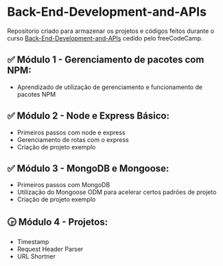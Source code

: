 # Back-End-Development-and-APIs
<p>Repositorio criado para armazenar os projetos e códigos feitos durante o curso <a href="https://www.freecodecamp.org/learn/back-end-development-and-apis/">Back-End-Development-and-APIs</a> cedido pelo freeCodeCamp.</p>

## :white_check_mark: Módulo 1 - Gerenciamento de pacotes com NPM:
<ul><li>Aprendizado de utilização de gerenciamento e funcionamento de pacotes NPM</li></ul>

## :white_check_mark: Módulo 2 - Node e Express Básico:
<ul><li>Primeiros passos com node e express</li>
<li>Gerenciamento de rotas com o express</li>
<li>Criação de projeto exemplo</li></ul>

## :white_check_mark: Módulo 3 - MongoDB e Mongoose:
<ul><li>Primeiros passos com MongoDB</li>
<li>Utilização do Mongoose ODM para acelerar certos padrões de projeto</li>
<li>Criação de projeto exemplo</li></ul>

## :clock330: Módulo 4 - Projetos:
<ul><li>Timestamp</li>
<li>Request Header Parser</li>
<li>URL Shortner</li></ul>

